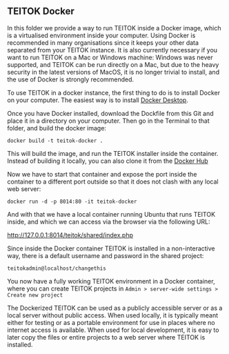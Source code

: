 ## TEITOK Docker

In this folder we provide a way to run TEITOK inside a Docker image, which is a virtualised
environment inside your computer. Using Docker is recommended in many organisations since it keeps 
your other data separated from your TEITOK instance. It is also currently necessary if you
want to run TEITOK on a Mac or Windows machine: Windows was never supported, and 
TEITOK can be run directly on a Mac, but due to the heavy security in the latest
versions of MacOS, it is no longer trivial to install, and the use of Docker is strongly 
recommended.

To use TEITOK in a docker instance, the first thing to do is to install Docker on your 
computer. The easiest way is to install [Docker Desktop](https://docs.docker.com/desktop/).

Once you have Docker installed, download the Dockfile from this Git and place it in a 
directory on your computer. Then go in the Terminal to that folder, and build the docker image:

``docker build -t teitok-docker .``

This will build the image, and run the TEITOK installer inside the container. Instead of building
it locally, you can also clone it from the [Docker Hub](https://hub.docker.com/repository/docker/maartenpt/teitok/general)

Now we have
to start that container and expose the port inside the container to a different port outside so that it
does not clash with any local web server:

``docker run -d -p 8014:80 -it teitok-docker``

And with that we have a local container running Ubuntu that runs TEITOK inside, and which we can 
access via the browser via the following URL:

http://127.0.0.1:8014/teitok/shared/index.php

Since inside the Docker container TEITOK is installed in a non-interactive way, there is
a default username and password in the shared project:

``teitokadmin@localhost/changethis``

You now have a fully working TEITOK environment in a Docker container, where you can create
TEITOK projects in `Admin > server-wide settings > Create new project`

The Dockerized TEITOK can be used as a publicly accessible server or as a local server
without public access. When used locally, it is typically meant either for testing or as a
portable environment for use in places where no internet access is available. When used
for local development, it is easy to later copy the files or entire projects to a 
web server where TEITOK is installed.